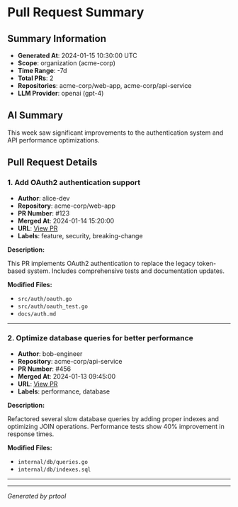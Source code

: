 # Pull Request Summary

## Summary Information

- **Generated At**: 2024-01-15 10:30:00 UTC
- **Scope**: organization (acme-corp)
- **Time Range**: -7d
- **Total PRs**: 2
- **Repositories**: acme-corp/web-app, acme-corp/api-service
- **LLM Provider**: openai (gpt-4)

## AI Summary

This week saw significant improvements to the authentication system and API performance optimizations.

## Pull Request Details

### 1. Add OAuth2 authentication support

- **Author**: alice-dev
- **Repository**: acme-corp/web-app
- **PR Number**: #123
- **Merged At**: 2024-01-14 15:20:00
- **URL**: [View PR](https://github.com/acme-corp/web-app/pull/123)
- **Labels**: feature, security, breaking-change

**Description:**

This PR implements OAuth2 authentication to replace the legacy token-based system. Includes comprehensive tests and documentation updates.

**Modified Files:**

- `src/auth/oauth.go`
- `src/auth/oauth_test.go`
- `docs/auth.md`

---

### 2. Optimize database queries for better performance

- **Author**: bob-engineer
- **Repository**: acme-corp/api-service
- **PR Number**: #456
- **Merged At**: 2024-01-13 09:45:00
- **URL**: [View PR](https://github.com/acme-corp/api-service/pull/456)
- **Labels**: performance, database

**Description:**

Refactored several slow database queries by adding proper indexes and optimizing JOIN operations. Performance tests show 40% improvement in response times.

**Modified Files:**

- `internal/db/queries.go`
- `internal/db/indexes.sql`

---

---

*Generated by prtool*
